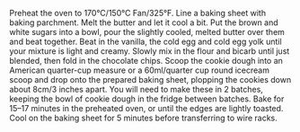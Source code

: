 Preheat the oven to 170°C/150°C Fan/325°F. Line a baking sheet with baking parchment.
Melt the butter and let it cool a bit. Put the brown and white sugars into a bowl, pour the slightly cooled, melted butter over them and beat together.
Beat in the vanilla, the cold egg and cold egg yolk until your mixture is light and creamy.
Slowly mix in the flour and bicarb until just blended, then fold in the chocolate chips.
Scoop the cookie dough into an American quarter-cup measure or a 60ml/quarter cup round icecream scoop and drop onto the prepared baking sheet, plopping the cookies down about 8cm/3 inches apart. You will need to make these in 2 batches, keeping the bowl of cookie dough in the fridge between batches.
Bake for 15–17 minutes in the preheated oven, or until the edges are lightly toasted. Cool on the baking sheet for 5 minutes before transferring to wire racks.